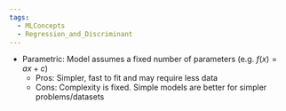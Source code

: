 ```yaml
---
tags:
  - MLConcepts
  - Regression_and_Discriminant
---
```


- Parametric: Model assumes a fixed number of parameters (e.g. $f(x)=ax + c$)
	- Pros: Simpler, fast to fit and may require less data
	- Cons: Complexity is fixed. Simple models are better for simpler problems/datasets
